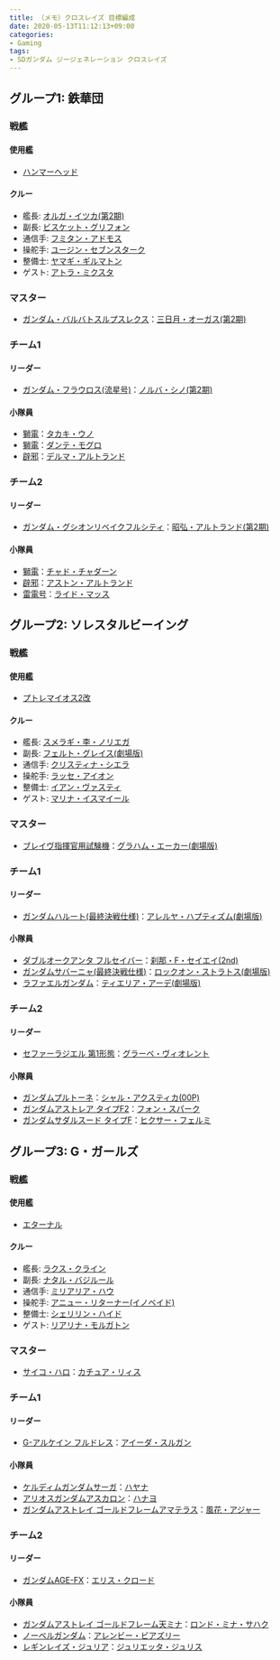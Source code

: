 ```yaml
---
title: （メモ）クロスレイズ 目標編成
date: 2020-05-13T11:12:13+09:00
categories:
- Gaming
tags:
- SDガンダム ジージェネレーション クロスレイズ
---
```


## グループ1: 鉄華団

### 戦艦
#### 使用艦
- [ハンマーヘッド](https://w.atwiki.jp/generation-crossrays/pages/606.html)
#### クルー
- 艦長: [オルガ・イツカ(第2期)](https://w.atwiki.jp/generation-crossrays/pages/1216.html)
- 副長: [ビスケット・グリフォン](https://w.atwiki.jp/generation-crossrays/pages/1217.html)
- 通信手: [フミタン・アドモス](https://w.atwiki.jp/generation-crossrays/pages/702.html)
- 操舵手: [ユージン・セブンスターク](https://w.atwiki.jp/generation-crossrays/pages/1218.html)
- 整備士: [ヤマギ・ギルマトン](https://w.atwiki.jp/generation-crossrays/pages/1229.html)
- ゲスト: [アトラ・ミクスタ](https://w.atwiki.jp/generation-crossrays/pages/700.html)

### マスター
- [ガンダム・バルバトスルプスレクス](https://w.atwiki.jp/generation-crossrays/pages/352.html)：[三日月・オーガス(第2期)](https://w.atwiki.jp/generation-crossrays/pages/1214.html)

### チーム1
#### リーダー
- [ガンダム・フラウロス(流星号)](https://w.atwiki.jp/generation-crossrays/pages/279.html)：[ノルバ・シノ(第2期)](https://w.atwiki.jp/generation-crossrays/pages/1221.html)
#### 小隊員
- [獅電](https://w.atwiki.jp/generation-crossrays/pages/271.html)：[タカキ・ウノ](https://w.atwiki.jp/generation-crossrays/pages/1228.html) 
- [獅電](https://w.atwiki.jp/generation-crossrays/pages/271.html)：[ダンテ・モグロ](https://w.atwiki.jp/generation-crossrays/pages/1225.html)
- [辟邪](https://w.atwiki.jp/generation-crossrays/pages/251.html)：[デルマ・アルトランド](https://w.atwiki.jp/generation-crossrays/pages/1226.html)

### チーム2
#### リーダー
- [ガンダム・グシオンリベイクフルシティ](https://w.atwiki.jp/generation-crossrays/pages/537.html)：[昭弘・アルトランド(第2期)](https://w.atwiki.jp/generation-crossrays/pages/1223.html)
#### 小隊員
- [獅電](https://w.atwiki.jp/generation-crossrays/pages/271.html)：[チャド・チャダーン](https://w.atwiki.jp/generation-crossrays/pages/1224.html)
- [辟邪](https://w.atwiki.jp/generation-crossrays/pages/251.html)：[アストン・アルトランド](https://w.atwiki.jp/generation-crossrays/pages/1230.html)
- [雷電号](https://w.atwiki.jp/generation-crossrays/pages/448.html)：[ライド・マッス](https://w.atwiki.jp/generation-crossrays/pages/1227.html)

## グループ2: ソレスタルビーイング

### 戦艦
#### 使用艦
- [プトレマイオス2改](https://w.atwiki.jp/generation-crossrays/pages/372.html)
#### クルー
- 艦長: [スメラギ・李・ノリエガ](https://w.atwiki.jp/generation-crossrays/pages/1182.html)
- 副長: [フェルト・グレイス(劇場版)](https://w.atwiki.jp/generation-crossrays/pages/697.html)
- 通信手: [クリスティナ・シエラ](https://w.atwiki.jp/generation-crossrays/pages/1184.html)
- 操舵手: [ラッセ・アイオン](https://w.atwiki.jp/generation-crossrays/pages/1189.html)
- 整備士: [イアン・ヴァスティ](https://w.atwiki.jp/generation-crossrays/pages/1190.html)
- ゲスト: [マリナ・イスマイール](https://w.atwiki.jp/generation-crossrays/pages/1194.html)

### マスター
- [ブレイヴ指揮官用試験機](https://w.atwiki.jp/generation-crossrays/pages/843.html)：[グラハム・エーカー(劇場版)](https://w.atwiki.jp/generation-crossrays/pages/699.html)

### チーム1
#### リーダー
- [ガンダムハルート(最終決戦仕様)](https://w.atwiki.jp/generation-crossrays/pages/395.html)：[アレルヤ・ハプティズム(劇場版)](https://w.atwiki.jp/generation-crossrays/pages/1123.html) 
#### 小隊員
- [ダブルオークアンタ フルセイバー](https://w.atwiki.jp/generation-crossrays/pages/300.html)：[刹那・F・セイエイ(2nd)](https://w.atwiki.jp/generation-crossrays/pages/1172.html)
- [ガンダムサバーニャ(最終決戦仕様)](https://w.atwiki.jp/generation-crossrays/pages/797.html)：[ロックオン・ストラトス(劇場版)](https://w.atwiki.jp/generation-crossrays/pages/1122.html)
- [ラファエルガンダム](https://w.atwiki.jp/generation-crossrays/pages/801.html)：[ティエリア・アーデ(劇場版)](https://w.atwiki.jp/generation-crossrays/pages/1125.html)
### チーム2
#### リーダー
- [セファーラジエル 第1形態](https://w.atwiki.jp/generation-crossrays/pages/505.html)：[グラーベ・ヴィオレント](https://w.atwiki.jp/generation-crossrays/pages/1081.html)
#### 小隊員
- [ガンダムプルトーネ](https://w.atwiki.jp/generation-crossrays/pages/90.html)：[シャル・アクスティカ(00P)](https://w.atwiki.jp/generation-crossrays/pages/693.html)
- [ガンダムアストレア タイプF2](https://w.atwiki.jp/generation-crossrays/pages/514.html)：[フォン・スパーク](https://w.atwiki.jp/generation-crossrays/pages/1090.html)
- [ガンダムサダルスード タイプF](https://w.atwiki.jp/generation-crossrays/pages/547.html)：[ヒクサー・フェルミ](https://w.atwiki.jp/generation-crossrays/pages/1119.html)

## グループ3: G・ガールズ

### 戦艦
#### 使用艦
- [エターナル](https://w.atwiki.jp/generation-crossrays/pages/373.html)
#### クルー
- 艦長: [ラクス・クライン](https://w.atwiki.jp/generation-crossrays/pages/733.html)
- 副長: [ナタル・バジルール](https://w.atwiki.jp/generation-crossrays/pages/1074.html)
- 通信手: [ミリアリア・ハウ](https://w.atwiki.jp/generation-crossrays/pages/1077.html)
- 操舵手: [アニュー・リターナー(イノベイド)](https://w.atwiki.jp/generation-crossrays/pages/687.html)
- 整備士: [シェリリン・ハイド](https://w.atwiki.jp/generation-crossrays/pages/695.html)
- ゲスト: [リアリナ・モルガトン](https://w.atwiki.jp/generation-crossrays/pages/704.html)

### マスター
- [サイコ・ハロ](https://w.atwiki.jp/generation-crossrays/pages/265.html)：[カチュア・リィス](https://w.atwiki.jp/generation-crossrays/pages/186.html)

### チーム1
#### リーダー
- [G-アルケイン フルドレス](https://w.atwiki.jp/generation-crossrays/pages/805.html)：[アイーダ・スルガン](https://w.atwiki.jp/generation-crossrays/pages/1133.html)
#### 小隊員
- [ケルディムガンダムサーガ](https://w.atwiki.jp/generation-crossrays/pages/964.html)：[ハヤナ](https://w.atwiki.jp/generation-crossrays/pages/1120.html)
- [アリオスガンダムアスカロン](https://w.atwiki.jp/generation-crossrays/pages/965.html)：[ハナヨ](https://w.atwiki.jp/generation-crossrays/pages/1118.html)
- [ガンダムアストレイ ゴールドフレームアマテラス](https://w.atwiki.jp/generation-crossrays/pages/578.html)：[風花・アジャー](https://w.atwiki.jp/generation-crossrays/pages/682.html)
### チーム2
#### リーダー
- [ガンダムAGE-FX](https://w.atwiki.jp/generation-crossrays/pages/1265.html)：[エリス・クロード](https://w.atwiki.jp/generation-crossrays/pages/28.html)
#### 小隊員
- [ガンダムアストレイ ゴールドフレーム天ミナ](https://w.atwiki.jp/generation-crossrays/pages/799.html)：[ロンド・ミナ・サハク](https://w.atwiki.jp/generation-crossrays/pages/738.html)
- [ノーベルガンダム](https://w.atwiki.jp/generation-crossrays/pages/1260.html)：[アレンビー・ビアズリー](https://w.atwiki.jp/generation-crossrays/pages/1270.html)
- [レギンレイズ・ジュリア](https://w.atwiki.jp/generation-crossrays/pages/530.html)：[ジュリエッタ・ジュリス](https://w.atwiki.jp/generation-crossrays/pages/1252.html)